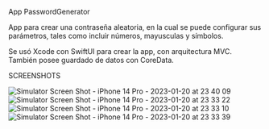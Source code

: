 App PasswordGenerator

App para crear una contraseña aleatoria, en la cual se puede configurar sus parámetros, tales como incluir números, mayusculas y símbolos. 

Se usó Xcode con SwiftUI para crear la app, con arquitectura MVC.
También posee guardado de datos con CoreData.


SCREENSHOTS

![Simulator Screen Shot - iPhone 14 Pro - 2023-01-20 at 23 40 09](https://user-images.githubusercontent.com/92230544/213875841-f7b834cd-47c2-47ce-b138-92c3fb7c9553.png)
![Simulator Screen Shot - iPhone 14 Pro - 2023-01-20 at 23 33 22](https://user-images.githubusercontent.com/92230544/213843572-6ad8b627-5b20-4fc1-aeb0-1e24b2917fd5.png)
![Simulator Screen Shot - iPhone 14 Pro - 2023-01-20 at 23 33 10](https://user-images.githubusercontent.com/92230544/213843598-1e54a0b7-5a8b-48e7-8b94-d4ade7c1594c.png)
![Simulator Screen Shot - iPhone 14 Pro - 2023-01-20 at 23 33 39](https://user-images.githubusercontent.com/92230544/213843606-301ee8a1-6bde-43f0-9005-2768f9d67600.png)
